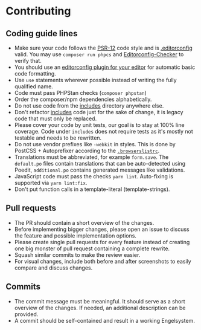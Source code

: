 # Contributing
## Coding guide lines
* Make sure your code follows the [PSR-12](https://www.php-fig.org/psr/psr-12/) code style and is [.editorconfig](.editorconfig) valid.
  You may use `composer run phpcs` and [Editorconfig-Checker](https://editorconfig-checker.github.io) to verify that.
* You should use an [editorconfig plugin for your editor](https://editorconfig.org/#pre-installed) for automatic basic code formatting.
* Use `use` statements wherever possible instead of writing the fully qualified name.
* Code must pass PHPStan checks (`composer phpstan`)
* Order the composer/npm dependencies alphabetically.
* Do not use code from the [includes](includes) directory anywhere else.
* Don't refactor [includes](includes) code just for the sake of change, it is legacy code that must only be replaced.
* Please cover your code by unit tests, our goal is to stay at 100% line coverage.
  Code under `includes` does not require tests as it's mostly not testable and needs to be rewritten.
* Do not use vendor prefixes like `-webkit` in styles.
  This is done by PostCSS + Autoprefixer according to the [`.browserslistrc`](.browserslistrc).
* Translations must be abbreviated, for example `form.save`.
  The `default.po` files contain translations that can be auto-detected using Poedit, `additional.po` contains generated messages like validations.
* JavaScript code must pass the checks `yarn lint`.
  Auto-fixing is supported via `yarn lint:fix`.
* Don't put function calls in a template-literal (template-strings).

## Pull requests
* The PR should contain a short overview of the changes.
* Before implementing bigger changes, please open an issue to discuss the feature and possible implementation options.
* Please create single pull requests for every feature instead of creating one big monster of pull request containing a complete rewrite.
* Squash similar commits to make the review easier.
* For visual changes, include both before and after screenshots to easily compare and discuss changes.

## Commits
* The commit message must be meaningful. It should serve as a short overview of the changes.
  If needed, an additional description can be provided.
* A commit should be self-contained and result in a working Engelsystem.
